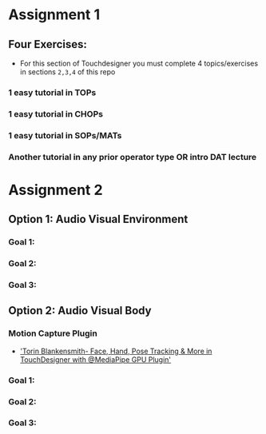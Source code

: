 # Assignment 1
## Four Exercises: 
- For this section of Touchdesigner you must complete 4 topics/exercises in sections `2,3,4` of this repo
### 1 easy tutorial in TOPs
### 1 easy tutorial in CHOPs
### 1 easy tutorial in SOPs/MATs
### Another tutorial in any prior operator type OR intro DAT lecture


# Assignment 2
## Option 1: Audio Visual Environment 
### Goal 1: 
### Goal 2:
### Goal 3: 

## Option 2: Audio Visual Body
### Motion Capture Plugin
- ['Torin Blankensmith- Face, Hand, Pose Tracking & More in TouchDesigner with @MediaPipe GPU Plugin'](https://www.youtube.com/watch?v=Cx4Ellaj6kk)
### Goal 1: 
### Goal 2:
### Goal 3: 